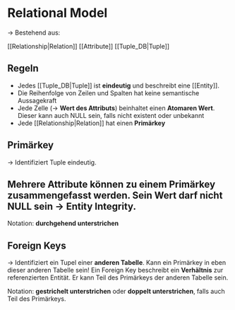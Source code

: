 # Relational Model

-> Bestehend aus:

[[Relationship|Relation]]
[[Attribute]]
[[Tuple_DB|Tuple]]


## Regeln

* Jedes [[Tuple_DB|Tuple]] ist **eindeutig** und beschreibt eine [[Entity]].
* Die Reihenfolge von Zeilen und Spalten hat keine semantische Aussagekraft
* Jede Zelle (-> **Wert des Attributs**) beinhaltet einen **Atomaren Wert**. Dieser kann auch NULL sein, falls nicht existent oder unbekannt
* Jede [[Relationship|Relation]] hat einen **Primärkey**


## Primärkey

-> Identifiziert Tuple eindeutig.

Mehrere Attribute können zu einem Primärkey **zusammengefasst** werden. Sein Wert darf nicht NULL sein -> **Entity Integrity**. 
-
Notation: **durchgehend unterstrichen**


## Foreign Keys

-> Identifiziert ein Tupel einer **anderen Tabelle**. Kann ein Primärkey in eben dieser anderen Tabelle sein!
Ein Foreign Key beschreibt ein **Verhältnis** zur referenzierten Entität. Er kann Teil des Primärkeys der anderen Tabelle sein.

Notation: **gestrichelt unterstrichen** oder **doppelt unterstrichen**, falls auch Teil des Primärkeys.



